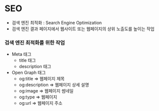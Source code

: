 # SEO 
- 검색 엔진 최적화 : Search Engine Optimization
- 검색 엔진 결과 페이지에서 웹사이트 또는 웹페이지의 상위 노출도를 높이는 작업


### 검색 엔진 최적화를 위한 작업
- Meta 태그
  - title 태그
  - description 태그
- Open Graph 태그
  - og:title => 웹페이지 제목
  - og:description => 웹페이지 상세 설명
  - og:image => 웹페이지 썸네일
  - og:type => 웹페이지 
  - og:url => 웹페이지 주소
